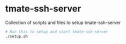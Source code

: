 # tmate-ssh-server

Collection of scripts and files to setup tmate-ssh-server

```bash
# Run this to setup and start tmate-ssh-server
./setup.sh
```


